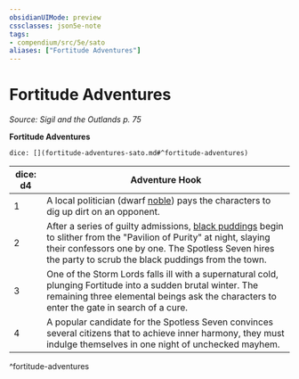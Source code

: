 ```yaml
---
obsidianUIMode: preview
cssclasses: json5e-note
tags:
- compendium/src/5e/sato
aliases: ["Fortitude Adventures"]
---
```

# Fortitude Adventures
*Source: Sigil and the Outlands p. 75* 

**Fortitude Adventures**

`dice: [](fortitude-adventures-sato.md#^fortitude-adventures)`

| dice: d4 | Adventure Hook |
|----------|----------------|
| 1 | A local politician (dwarf [noble](/Systems/5e/bestiary/humanoid/noble.md)) pays the characters to dig up dirt on an opponent. |
| 2 | After a series of guilty admissions, [black puddings](/Systems/5e/bestiary/ooze/black-pudding.md) begin to slither from the "Pavilion of Purity" at night, slaying their confessors one by one. The Spotless Seven hires the party to scrub the black puddings from the town. |
| 3 | One of the Storm Lords falls ill with a supernatural cold, plunging Fortitude into a sudden brutal winter. The remaining three elemental beings ask the characters to enter the gate in search of a cure. |
| 4 | A popular candidate for the Spotless Seven convinces several citizens that to achieve inner harmony, they must indulge themselves in one night of unchecked mayhem. |
^fortitude-adventures